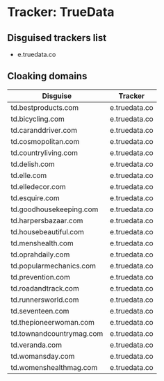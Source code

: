 # Tracker: TrueData

## Disguised trackers list

* e.truedata.co

## Cloaking domains

| Disguise | Tracker |
| ---- | ---- |
| td.bestproducts.com | e.truedata.co |
| td.bicycling.com | e.truedata.co |
| td.caranddriver.com | e.truedata.co |
| td.cosmopolitan.com | e.truedata.co |
| td.countryliving.com | e.truedata.co |
| td.delish.com | e.truedata.co |
| td.elle.com | e.truedata.co |
| td.elledecor.com | e.truedata.co |
| td.esquire.com | e.truedata.co |
| td.goodhousekeeping.com | e.truedata.co |
| td.harpersbazaar.com | e.truedata.co |
| td.housebeautiful.com | e.truedata.co |
| td.menshealth.com | e.truedata.co |
| td.oprahdaily.com | e.truedata.co |
| td.popularmechanics.com | e.truedata.co |
| td.prevention.com | e.truedata.co |
| td.roadandtrack.com | e.truedata.co |
| td.runnersworld.com | e.truedata.co |
| td.seventeen.com | e.truedata.co |
| td.thepioneerwoman.com | e.truedata.co |
| td.townandcountrymag.com | e.truedata.co |
| td.veranda.com | e.truedata.co |
| td.womansday.com | e.truedata.co |
| td.womenshealthmag.com | e.truedata.co |